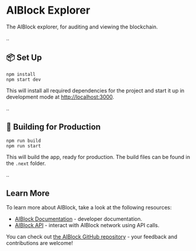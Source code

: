 # AIBlock Explorer

The AIBlock explorer, for auditing and viewing the blockchain.

..

## 📦 Set Up

```
npm install
npm start dev
```

This will install all required dependencies for the project and start it up in development mode at  [http://localhost:3000](http://localhost:3000). 

..

## 🔧 Building for Production

```
npm run build
npm run start
```

This will build the app, ready for production. The build files can be found in the `.next` folder.

..

## Learn More

To learn more about AIBlock, take a look at the following resources:

- [AIBlock Documentation](https://aiblock.dev/docs/) - developer documentation.
- [AIBlock API](https://aiblock.dev/docs/api/overview) - interact with AIBlock network using API calls.

You can check out [the AIBlock GitHub repository](https://github.com/AIBlockOfficial/) - your feedback and contributions are welcome!
